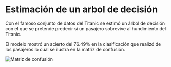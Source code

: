 # Estimación de un arbol de decisión

Con el famoso conjunto de datos del Titanic se estimó un árbol de decisión con el que se pretende predecir si un pasajero sobrevive al hundimiento del Titanic.

El modelo mostró un acierto del 76.49% en la clasificación que realizó de los pasajeros lo cual se ilustra en la matriz de confusión.

![Matriz de confusión](https://github.com/jorgeorenos/Arbol_de_decision/blob/main/Matriz%20de%20confusi%C3%B3n.png)
